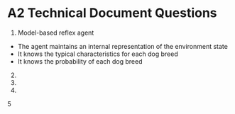 # A2 Technical Document Questions
1. Model-based reflex agent
- The agent maintains an internal representation of the environment state
- It knows the typical characteristics for each dog breed
- It knows the probability of each dog breed

2.

3.

4.

5
